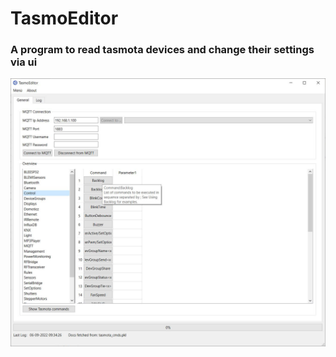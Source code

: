 # TasmoEditor

### A program to read tasmota devices and change their settings via ui

![main ui](img/main.JPG)